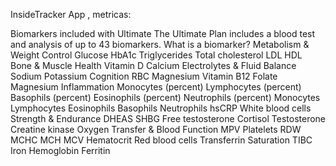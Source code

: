 InsideTracker App , metricas:

Biomarkers included with Ultimate
The Ultimate Plan includes a blood test and analysis of up to 43 biomarkers. What is a biomarker?
Metabolism & Weight Control
Glucose
HbA1c
Triglycerides
Total cholesterol
LDL
HDL
Bone & Muscle Health
Vitamin D
Calcium
Electrolytes & Fluid Balance
Sodium
Potassium
Cognition
RBC Magnesium
Vitamin B12
Folate
Magnesium
Inflammation
Monocytes (percent)
Lymphocytes (percent)
Basophils (percent)
Eosinophils (percent)
Neutrophils (percent)
Monocytes
Lymphocytes
Eosinophils
Basophils
Neutrophils
hsCRP
White blood cells
Strength & Endurance
DHEAS
SHBG
Free testosterone
Cortisol
Testosterone
Creatine kinase
Oxygen Transfer & Blood Function
MPV
Platelets
RDW
MCHC
MCH
MCV
Hematocrit
Red blood cells
Transferrin Saturation
TIBC
Iron
Hemoglobin
Ferritin
